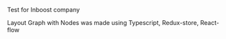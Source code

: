 Test for Inboost company

Layout Graph with Nodes was made using Typescript, Redux-store, React-flow
